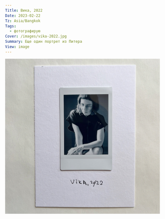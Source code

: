 ```yaml
---
Title: Вика, 2022
Date: 2023-02-22
Tz: Asia/Bangkok
Tags:
  - фотографирую
Cover: /images/vika-2022.jpg
Summary: Еще один портрет из Питера
View: image
---
```


![Вика, 2022](images/vika-2022@2x.jpg)
